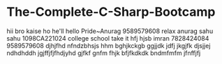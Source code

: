 # The-Complete-C-Sharp-Bootcamp
hii bro kaise ho 
he'll 
hello 
Pride~Anurag 
9589579608
relax anurag 
sahu sahu 1098CA221024
college school 
take it hfj
hjsb imran 
7828424084
9589579608
djhjfhd
nfndzbhsjs
hhm
bghjkckgb
ggjjdk
jdfj
jkgjfk
djsjjej
ndhdhddh
jgjffjfjfhdjyhd
gjfkf
gnfm
fhjk
bfjfkdkdk
bndmfmfm
jfnffjfj
